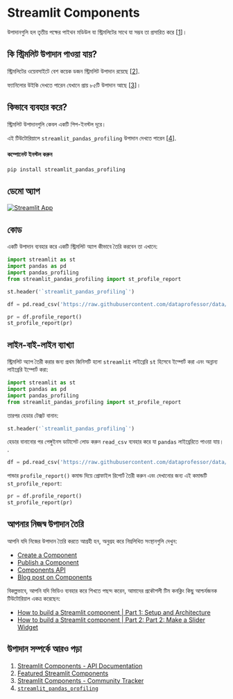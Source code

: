 # Streamlit Components

উপাদানগুলি হল তৃতীয় পক্ষের পাইথন মডিউল যা স্ট্রিমলিটের সাথে যা সম্ভব তা প্রসারিত করে [[1](https://docs.streamlit.io/library/components)]।

## কি স্ট্রিমলিট উপাদান পাওয়া যায়?

স্ট্রিমলিটের ওয়েবসাইটে বেশ কয়েক ডজন স্ট্রিমলিট উপাদান রয়েছে [[2](https://streamlit.io/components)].

ফ্যানিলোর উইকি দেখতে পারেন যেখানে প্রায় ৮৫টি উপাদান আছে [[3](https://discuss.streamlit.io/t/streamlit-components-community-tracker/4634)]।  

## কিভাবে ব্যবহার করে?

স্ট্রিমলিট উপাদানগুলি কেবল একটি পিপ-ইনস্টল দূরে।

এই টিউটোরিয়ালে `streamlit_pandas_profiling` উপাদান দেখতে পারেন [[4](https://share.streamlit.io/okld/streamlit-gallery/main?p=pandas-profiling)].

#### কম্পোনেন্ট ইনস্টল করুন

```bash
pip install streamlit_pandas_profiling
```

## ডেমো অ্যাপ

[![Streamlit App](https://static.streamlit.io/badges/streamlit_badge_black_white.svg)](https://share.streamlit.io/dataprofessor/streamlit-components/)

## কোড
একটি উপাদান ব্যবহার করে একটি স্ট্রিমলিট অ্যাপ কীভাবে তৈরি করবেন তা এখানে:
```python
import streamlit as st
import pandas as pd
import pandas_profiling
from streamlit_pandas_profiling import st_profile_report

st.header('`streamlit_pandas_profiling`')

df = pd.read_csv('https://raw.githubusercontent.com/dataprofessor/data/master/penguins_cleaned.csv')

pr = df.profile_report()
st_profile_report(pr)
```

## লাইন-বাই-লাইন ব্যাখ্যা
স্ট্রিমলিট অ্যাপ তৈরী করার জন্য প্রথম জিনিসটি হলো `streamlit` লাইব্রেরি `st` হিসেবে ইম্পোর্ট করা এনং অন্নান্য লাইব্রেরি ইম্পোর্ট করা:
```python
import streamlit as st
import pandas as pd
import pandas_profiling
from streamlit_pandas_profiling import st_profile_report
```

তারপর হেডার টেক্সট বানান:
```python
st.header('`streamlit_pandas_profiling`')
```

হেডার বানানোর পর পেঙ্গুইনস ডাটাসেট লোড করুন `read_csv` ব্যবহার করে যা `pandas` লাইব্রেরিতে পাওয়া যায়। .
```python
df = pd.read_csv('https://raw.githubusercontent.com/dataprofessor/data/master/penguins_cleaned.csv')
```

পান্ডার `profile_report()` কমান্ড দিয়ে প্রোফাইল রিপোর্ট তৈরী করুন এবং দেখানোর জন্য এই কমান্ডটি `st_profile_report`:
```python
pr = df.profile_report()
st_profile_report(pr)
```

## আপনার নিজস্ব উপাদান তৈরি

আপনি যদি নিজের উপাদান তৈরি করতে আগ্রহী হন, অনুগ্রহ করে নিম্নলিখিত সংস্থানগুলি দেখুন:
- [Create a Component](https://docs.streamlit.io/library/components/create)
- [Publish a Component](https://docs.streamlit.io/library/components/publish)
- [Components API](https://docs.streamlit.io/library/components/components-api)
- [Blog post on Components](https://blog.streamlit.io/introducing-streamlit-components/)

বিকল্পভাবে, আপনি যদি ভিডিও ব্যবহার করে শিখতে পছন্দ করেন, আমাদের প্রকৌশলী টিম কনক্লিং কিছু আশ্চর্যজনক টিউটোরিয়াল একত্র করেছেন:
- [How to build a Streamlit component | Part 1: Setup and Architecture](https://youtu.be/BuD3gILJW-Q)
- [How to build a Streamlit component | Part 2: Part 2: Make a Slider Widget](https://youtu.be/QjccJl_7Jco)

## উপাদান সম্পর্কে আরও পড়া
1. [Streamlit Components - API Documentation](https://docs.streamlit.io/library/components)
2. [Featured Streamlit Components](https://streamlit.io/components)
3. [Streamlit Components - Community Tracker](https://discuss.streamlit.io/t/streamlit-components-community-tracker/4634)
4. [`streamlit_pandas_profiling`](https://share.streamlit.io/okld/streamlit-gallery/main?p=pandas-profiling)
